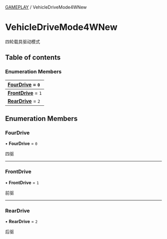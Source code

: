 [GAMEPLAY](../groups/Core.GAMEPLAY.md) / VehicleDriveMode4WNew

# VehicleDriveMode4WNew <Badge type="tip" text="Enumeration" /> <Score text="VehicleDriveMode4WNew" />

<span class="content-big">

四轮载具驱动模式

</span>

## Table of contents

### Enumeration Members <Score text="Enumeration" /> 
| **[FourDrive](mw.VehicleDriveMode4WNew.md#fourdrive)** = ``0``  |
| :----- |
| **[FrontDrive](mw.VehicleDriveMode4WNew.md#frontdrive)** = ``1`` |
| **[RearDrive](mw.VehicleDriveMode4WNew.md#reardrive)** = ``2`` |

## Enumeration Members

### FourDrive <Score text="FourDrive" /> 

• **FourDrive** = ``0``

四驱

___

### FrontDrive <Score text="FrontDrive" /> 

• **FrontDrive** = ``1``

前驱

___

### RearDrive <Score text="RearDrive" /> 

• **RearDrive** = ``2``

后驱
